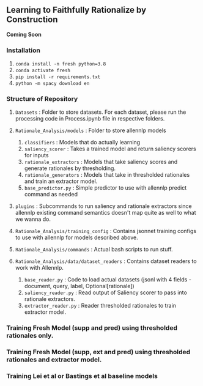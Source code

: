 Learning to Faithfully Rationalize by Construction
--------------------------------------------------

**Coming Soon**

### Installation

1. `conda install -n fresh python=3.8`
2. `conda activate fresh`
3. `pip install -r requirements.txt`
4. `python -m spacy download en`


### Structure of Repository


1. `Datasets` : Folder to store datasets. For each dataset, please run the processing code in Process.ipynb file in respective folders.

2. `Rationale_Analysis/models` : Folder to store allennlp models
    1. `classifiers` : Models that do actually learning 
    2. `saliency_scorer` : Takes a trained model and return saliency scorers for inputs
    3. `rationale_extractors` : Models that take saliency scores and generate rationales by thresholding.
    4. `rationale_generators` : Models that take in thresholded rationales and train an extractor model.
    4. `base_predictor.py` : Simple predictor to use with allennlp predict command as needed

3. `plugins` : Subcommands to run saliency and rationale extractors since allennlp existing command semantics doesn't map quite as well to what we wanna do.

4. `Rationale_Analysis/training_config` : Contains jsonnet training configs to use with allennlp for models described above.

5. `Rationale_Analysis/commands` : Actual bash scripts to run stuff.

6. `Rationale_Analysis/data/dataset_readers` : Contains dataset readers to work with Allennlp.
    1. `base_reader.py` : Code to load actual datasets (jsonl with 4 fields - document, query, label, Optional[rationale])
    2. `saliency_reader.py` : Read output of Saliency scorer to pass into rationale extractors.
    3. `extractor_reader.py` : Reader thresholded rationales to train extractor model.

### Training Fresh Model (supp and pred) using thresholded rationales only.


### Training Fresh Model (supp, ext and pred) using thresholded rationales and extractor model.

### Training Lei et al or Bastings et al baseline models
